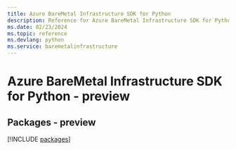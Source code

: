 ```yaml
---
title: Azure BareMetal Infrastructure SDK for Python
description: Reference for Azure BareMetal Infrastructure SDK for Python
ms.date: 02/23/2024
ms.topic: reference
ms.devlang: python
ms.service: baremetalinfrastructure
---
```

# Azure BareMetal Infrastructure SDK for Python - preview
## Packages - preview
[!INCLUDE [packages](baremetal-infrastructure-index.md)]